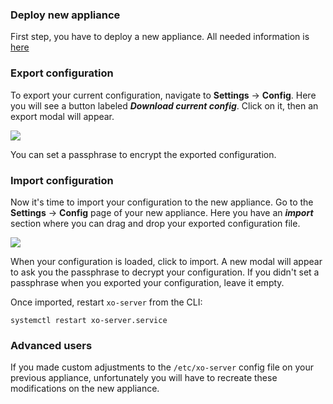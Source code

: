### Deploy new appliance

First step, you have to deploy a new appliance. All needed information is [here](installation.md)

### Export configuration

To export your current configuration, navigate to **Settings** -> **Config**.
Here you will see a button labeled **_Download current config_**. Click on it, then an export modal will appear.

![](./assets/exportModal.png)

You can set a passphrase to encrypt the exported configuration.

### Import configuration

Now it's time to import your configuration to the new appliance.
Go to the **Settings** -> **Config** page of your new appliance. Here you have an **_import_** section where you can drag and drop your exported configuration file.

![](./assets/importModal.png)

When your configuration is loaded, click to import. A new modal will appear to ask you the passphrase to decrypt your configuration. If you didn't set a passphrase when you exported your configuration, leave it empty.

Once imported, restart `xo-server` from the CLI:

```
systemctl restart xo-server.service
```

### Advanced users

If you made custom adjustments to the `/etc/xo-server` config file on your previous appliance, unfortunately you will have to recreate these modifications on the new appliance.
